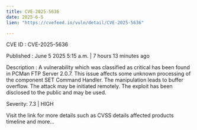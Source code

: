 ```yaml
---
title: CVE-2025-5636
date: 2025-6-5
lien: "https://cvefeed.io/vuln/detail/CVE-2025-5636"

---
```


CVE ID : CVE-2025-5636

Published :  June 5
2025
5:15 a.m. | 7 hours
13 minutes ago

Description : A vulnerability
which was classified as critical
has been found in PCMan FTP Server 2.0.7. This issue affects some unknown processing of the component SET Command Handler. The manipulation leads to buffer overflow. The attack may be initiated remotely. The exploit has been disclosed to the public and may be used.

Severity: 7.3 | HIGH

Visit the link for more details
such as CVSS details
affected products
timeline
and more...
